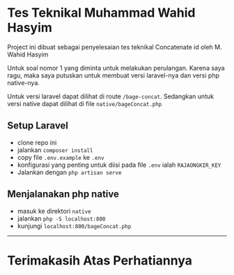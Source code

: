 # Tes Teknikal Muhammad Wahid Hasyim

Project ini dibuat sebagai penyelesaian tes teknikal Concatenate id oleh M. Wahid Hasyim 

Untuk soal nomor 1 yang diminta untuk melakukan perulangan. Karena saya ragu, maka saya putuskan untuk membuat versi laravel-nya dan versi php native-nya.

Untuk versi laravel dapat dilihat di route `/bage-concat`.
Sedangkan untuk versi native dapat dilihat di file `native/bageConcat.php`

## Setup Laravel
- clone repo ini
- jalankan `composer install`
- copy file `.env.example` ke `.env`
- konfigurasi yang penting untuk diisi pada file `.env` ialah `RAJAONGKIR_KEY`
- Jalankan dengan `php artisan serve`

## Menjalanakan php native
- masuk ke direktori `native`
- jalankan `php -S localhost:800`
- kunjungi `localhost:800/bageConcat.php`

---

# Terimakasih Atas Perhatiannya